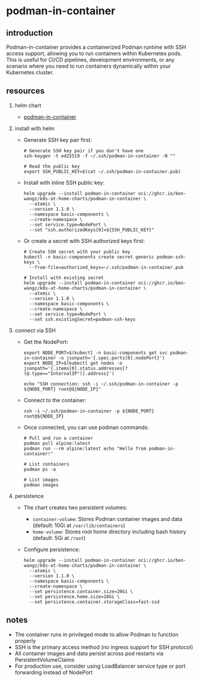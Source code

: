 # podman-in-container

## introduction

Podman-in-container provides a containerized Podman runtime with SSH access support, allowing you to run containers within Kubernetes pods. This is useful for CI/CD pipelines, development environments, or any scenario where you need to run containers dynamically within your Kubernetes cluster.

## resources

1. helm chart
    * [podman-in-container](chart/)

2. install with helm
    * Generate SSH key pair first:
      ```shell
      # Generate SSH key pair if you don't have one
      ssh-keygen -t ed25519 -f ~/.ssh/podman-in-container -N ""

      # Read the public key
      export SSH_PUBLIC_KEY=$(cat ~/.ssh/podman-in-container.pub)
      ```

    * Install with inline SSH public key:
      ```shell
      helm upgrade --install podman-in-container oci://ghcr.io/ben-wangz/k8s-at-home-charts/podman-in-container \
        --atomic \
        --version 1.1.0 \
        --namespace basic-components \
        --create-namespace \
        --set service.type=NodePort \
        --set "ssh.authorizedKeys[0]=${SSH_PUBLIC_KEY}"
      ```

    * Or create a secret with SSH authorized keys first:
      ```shell
      # Create SSH secret with your public key
      kubectl -n basic-components create secret generic podman-ssh-keys \
        --from-file=authorized_keys=~/.ssh/podman-in-container.pub

      # Install with existing secret
      helm upgrade --install podman-in-container oci://ghcr.io/ben-wangz/k8s-at-home-charts/podman-in-container \
        --atomic \
        --version 1.1.0 \
        --namespace basic-components \
        --create-namespace \
        --set service.type=NodePort \
        --set ssh.existingSecret=podman-ssh-keys
      ```

3. connect via SSH
    * Get the NodePort:
      ```shell
      export NODE_PORT=$(kubectl -n basic-components get svc podman-in-container -o jsonpath='{.spec.ports[0].nodePort}')
      export NODE_IP=$(kubectl get nodes -o jsonpath='{.items[0].status.addresses[?(@.type=="InternalIP")].address}')

      echo "SSH connection: ssh -i ~/.ssh/podman-in-container -p ${NODE_PORT} root@${NODE_IP}"
      ```

    * Connect to the container:
      ```shell
      ssh -i ~/.ssh/podman-in-container -p ${NODE_PORT} root@${NODE_IP}
      ```

    * Once connected, you can use podman commands:
      ```shell
      # Pull and run a container
      podman pull alpine:latest
      podman run --rm alpine:latest echo "Hello from podman-in-container!"

      # List containers
      podman ps -a

      # List images
      podman images
      ```

4. persistence
    * The chart creates two persistent volumes:
        - `container-volume`: Stores Podman container images and data (default: 10Gi at `/var/lib/containers`)
        - `home-volume`: Stores root home directory including bash history (default: 5Gi at `/root`)

    * Configure persistence:
      ```shell
      helm upgrade --install podman-in-container oci://ghcr.io/ben-wangz/k8s-at-home-charts/podman-in-container \
        --atomic \
        --version 1.1.0 \
        --namespace basic-components \
        --create-namespace \
        --set persistence.container.size=20Gi \
        --set persistence.home.size=10Gi \
        --set persistence.container.storageClass=fast-ssd
      ```

## notes

- The container runs in privileged mode to allow Podman to function properly
- SSH is the primary access method (no ingress support for SSH protocol)
- All container images and data persist across pod restarts via PersistentVolumeClaims
- For production use, consider using LoadBalancer service type or port forwarding instead of NodePort

